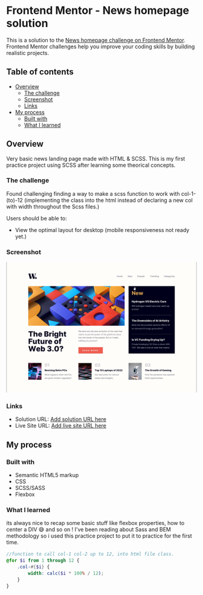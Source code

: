 # Frontend Mentor - News homepage solution

This is a solution to the [News homepage challenge on Frontend Mentor](https://www.frontendmentor.io/challenges/news-homepage-H6SWTa1MFl). Frontend Mentor challenges help you improve your coding skills by building realistic projects. 

## Table of contents

- [Overview](#overview)
  - [The challenge](#the-challenge)
  - [Screenshot](#screenshot)
  - [Links](#links)
- [My process](#my-process)
  - [Built with](#built-with)
  - [What I learned](#what-i-learned)


## Overview
Very basic news landing page made with HTML & SCSS.
This is my first practice project using SCSS after learning some theorical concepts.
### The challenge
Found challenging finding a way to make a scss function to work with 
col-1-(to)-12 (implementing the class into the html instead of declaring a new col with width throughout the Scss files.)

Users should be able to:

- View the optimal layout for desktop (mobile responsiveness not ready yet.)

### Screenshot

![](./screenshot/ApplicationFrameHost_S3zkM62fmR.png)

### Links

- Solution URL: [Add solution URL here](https://your-solution-url.com)
- Live Site URL: [Add live site URL here](https://your-live-site-url.com)

## My process

### Built with

- Semantic HTML5 markup
- CSS
- SCSS/SASS
- Flexbox

### What I learned

its always nice to recap some basic stuff like flexbox properties, how to center a DIV 😅 and so on !
I've been reading about Sass and BEM methodology so i used this practice project to put it to practice for the first time.
```scss
//function to call col-1 col-2 up to 12, into html file class.
@for $i from 1 through 12 {
    .col-#{$i} {
        width: calc($i * 100% / 12);
    }
}

